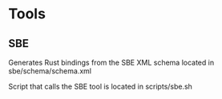 # Tools

## SBE

Generates Rust bindings from the SBE XML schema located in sbe/schema/schema.xml

Script that calls the SBE tool is located in scripts/sbe.sh
